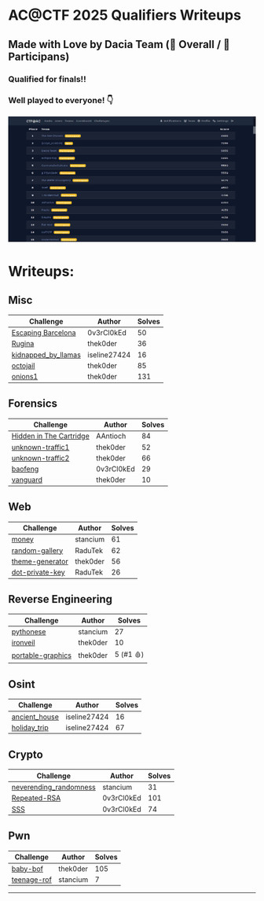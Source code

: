 # AC@CTF 2025 Qualifiers Writeups
## Made with Love by Dacia Team (🥉 Overall / 🥈 Participans)
### Qualified for finals!!

### Well played to everyone! 👇

![leaderboard](leaderboard.png)

# Writeups:

## Misc

Challenge|Author|Solves
-|-|-
[Escaping Barcelona](<./misc/Escaping-Barcelona>)|0v3rCl0kEd|50
[Rugina](<./misc/rugina>)|thek0der|36
[kidnapped_by_llamas](<./misc/kidnapped_by_llamas>)|iseline27424|16
[octojail](<./misc/octojail>)|thek0der|85
[onions1](<./misc/onions1>)|thek0der|131

## Forensics

Challenge|Author|Solves
-|-|-
[Hidden in The Cartridge](<./forensics/Hidden-in-the-Cartridge/>)|AAntioch|84
[unknown-traffic1](<./forensics/unknown-traffic1/>)|thek0der|52
[unknown-traffic2](<./forensics/unknown-traffic2/>)|thek0der|66
[baofeng](<./forensics/baofeng/>)|0v3rCl0kEd|29
[vanguard](<./forensics/vanguard/>)|thek0der|10

## Web

Challenge|Author|Solves
-|-|-
[money](<./web/money>)|stancium|61
[random-gallery](<./web/random-gallery>)|RaduTek|62
[theme-generator](<./web/theme-generator>)|thek0der|56
[dot-private-key](<./web/dot-private-key>)|RaduTek|26

## Reverse Engineering

Challenge|Author|Solves
-|-|-
[pythonese](<./rev/pythonese/>)|stancium|27
[ironveil](<./rev/ironveil/>)|thek0der|10
[portable-graphics](<./rev/portable-graphics/>)|thek0der|5 (#1 🩸)

## Osint

Challenge|Author|Solves
-|-|-
[ancient_house](<./osint/ancient_house/>)|iseline27424|16
[holiday_trip](<./osint/holiday_trip/>)|iseline27424|67

## Crypto

Challenge|Author|Solves
-|-|-
[neverending_randomness](<./crypto/neverending-randomness/>)|stancium|31
[Repeated-RSA](<./crypto/Repeated-RSA>)|0v3rCl0kEd|101
[SSS](<./crypto/sss>)|0v3rCl0kEd|74


## Pwn

Challenge|Author|Solves
-|-|-
[baby-bof](<./pwn/baby-bof>)|thek0der|105
[teenage-rof](<./pwn/teenage-rof>)|stancium|7

---
